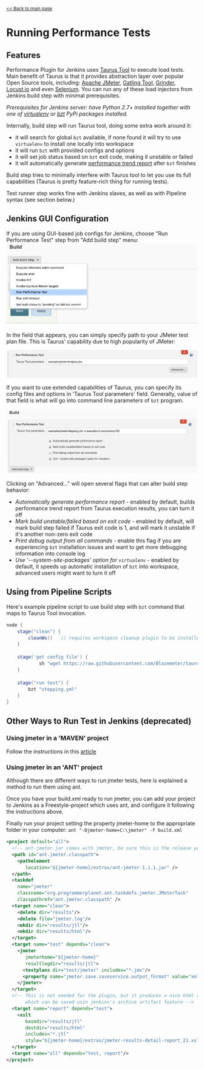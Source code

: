 <small>[<< Back to main page](./)</small>
# Running Performance Tests

## Features
Performance Plugin for Jenkins uses [Taurus Tool](http://gettaurus.org/?utm_source=jenkins&utm_medium=link&utm_campaign=run_doc_main) to execute load tests. Main benefit of Taurus is that it provides abstraction layer over popular Open Source tools, including: [Apache JMeter](http://gettaurus.org/docs/JMeter/?utm_source=jenkins&utm_medium=link&utm_campaign=run_doc_jmeter), [Gatling Tool](http://gettaurus.org/docs/Gatling.md?utm_source=jenkins&utm_medium=link&utm_campaign=run_doc_gatling), [Grinder](http://gettaurus.org/docs/Grinder.md?utm_source=jenkins&utm_medium=link&utm_campaign=run_doc_grinder), [Locust.io](http://gettaurus.org/docs/Locust.md?utm_source=jenkins&utm_medium=link&utm_campaign=run_doc_locust) and even [Selenium](http://gettaurus.org/docs/Selenium/?utm_source=jenkins&utm_medium=link&utm_campaign=run_doc_selenium). You can run any of these load injectors from Jenkins build step with minimal prerequisites.

_Prerequisites for Jenkins server: have Python 2.7+ installed together with one of [virtualenv](https://pypi.python.org/pypi/virtualenv) or [bzt](https://pypi.python.org/pypi/bzt) PyPi packages installed._

Internally, build step will run Taurus tool, doing some extra work around it:

- it will search for global `bzt` available, if none found it will try to use `virtualenv` to install one locally into workspace
- it will run `bzt` with provided configs and options
- it will set job status based on `bzt` exit code, making it unstable or failed 
- it will automatically generate [performance trend report](Reporting.md) after `bzt` finishes

Build step tries to minimally interfere with Taurus tool to let you use its full capabilities (Taurus is pretty feature-rich thing for running tests).

Test runner step works fine with Jenkins slaves, as well as with Pipeline syntax (see section below.)


## Jenkins GUI Configuration
If you are using GUI-based job configs for Jenkins, choose "Run Performance Test" step from "Add build step" menu:
![](run_step_choice.png)

In the field that appears, you can simply specify path to your JMeter test plan file. This is Taurus' capability due to high popularity of JMeter:

![](run_jmeter.png)

If you want to use extended capabilities of Taurus, you can specify its config files and options in 'Taurus Tool parameters' field. Generally, value of that field is what will go into command line parameters of `bzt` program.

![](run_extended_config.png)

Clicking on "Advanced..." will open several flags that can alter build step behavior:

- _Automatically generate performance report_ - enabled by default, builds performance trend report from Taurus execution results, you can turn it off
- _Mark build unstable/failed based on exit code_ - enabled by default, will mark build step failed if Taurus exit code is 1, and will mark it unstable if it's another non-zero exit code
- _Print debug output from all commands_ - enable this flag if you are experiencing `bzt` installation issues and want to get more debugging information into console log
- _Use '--system-site-packages' option for `virtualenv`_ - enabled by default, it speeds up automatic installation of `bzt` into workspace, advanced users might want to turn it off

## Using from Pipeline Scripts

Here's example pipeline script to use build step with `bzt` command that maps to Taurus Tool invocation.

```groovy
node {
    stage("clean") {
        cleanWs()   // requires workspace cleanup plugin to be installed
    }
    
    stage('get config file') {
            sh "wget https://raw.githubusercontent.com/Blazemeter/taurus/master/examples/jmeter/stepping.yml"
    }
    
    stage("run test") {
        bzt "stepping.yml"
    }
}
```

## Other Ways to Run Test in Jenkins (deprecated)

### Using jmeter in a 'MAVEN' project
Follow the instructions in this [article](http://www.theserverlabs.com/blog/?p=280&cpage=1)

### Using jmeter in an 'ANT' project
Although there are different ways to run jmeter tests, here is explained a method to run them using ant.

Once you have your build.xml ready to run jmeter, you can add your project to Jenkins as a Freestyle-project which uses ant, and configure it following the instructions above.

Finally run your project setting the property jmeter-home to the appropriate folder in your computer: `ant "-Djmeter-home=C:\jmeter" -f build.xml`

```xml
<project default="all">
  <!-- ant-jmeter.jar comes with jmeter, be sure this is the release you have -->
  <path id="ant.jmeter.classpath">
    <pathelement
       location="${jmeter-home}/extras/ant-jmeter-1.1.1.jar" />
  </path>
  <taskdef
    name="jmeter"
    classname="org.programmerplanet.ant.taskdefs.jmeter.JMeterTask"
    classpathref="ant.jmeter.classpath" />
  <target name="clean">
    <delete dir="results"/>
    <delete file="jmeter.log"/>
    <mkdir dir="results/jtl"/>
    <mkdir dir="results/html"/>
  </target>
  <target name="test" depends="clean">
    <jmeter
       jmeterhome="${jmeter-home}"
       resultlogdir="results/jtl">
      <testplans dir="test/jmeter" includes="*.jmx"/>
      <property name="jmeter.save.saveservice.output_format" value="xml"/>
    </jmeter>
  </target>
  <!-- This is not needed for the plugin, but it produces a nice html report
       which can be saved usin jenkins's archive artifact feature -->
  <target name="report" depends="test">
    <xslt
       basedir="results/jtl"
       destdir="results/html"
       includes="*.jtl"
       style="${jmeter-home}/extras/jmeter-results-detail-report_21.xsl"/>
  </target>
  <target name="all" depends="test, report"/>
</project>
```